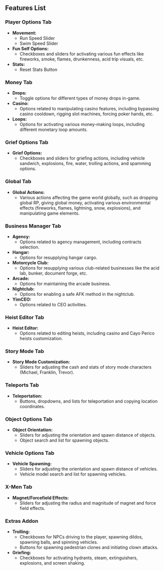 ## Features List

### Player Options Tab
- **Movement:**
  - Run Speed Slider
  - Swim Speed Slider
- **Fun Self Options:**
  - Checkboxes and sliders for activating various fun effects like fireworks, smoke, flames, drunkenness, acid trip visuals, etc.
- **Stats:**
  - Reset Stats Button

### Money Tab
- **Drops:**
  - Toggle options for different types of money drops in-game.
- **Casino:**
  - Options related to manipulating casino features, including bypassing casino cooldown, rigging slot machines, forcing poker hands, etc.
- **Loops:**
  - Options for activating various money-making loops, including different monetary loop amounts.

### Grief Options Tab
- **Grief Options:**
  - Checkboxes and sliders for griefing actions, including vehicle sandwich, explosions, fire, water, trolling actions, and spamming options.

### Global Tab
- **Global Actions:**
  - Various actions affecting the game world globally, such as dropping global RP, giving global money, activating various environmental effects (fireworks, flames, lightning, snow, explosions), and manipulating game elements.

### Business Manager Tab
- **Agency:**
  - Options related to agency management, including contracts selection.
- **Hangar:**
  - Options for resupplying hangar cargo.
- **Motorcycle Club:**
  - Options for resupplying various club-related businesses like the acid lab, bunker, document forge, etc.
- **Arcade:**
  - Options for maintaining the arcade business.
- **Nightclub:**
  - Options for enabling a safe AFK method in the nightclub.
- **YimCEO:**
  - Options related to CEO activities.

### Heist Editor Tab
- **Heist Editor:**
  - Options related to editing heists, including casino and Cayo Perico heists customization.

### Story Mode Tab
- **Story Mode Customization:**
  - Sliders for adjusting the cash and stats of story mode characters (Michael, Franklin, Trevor).

### Teleports Tab
- **Teleportation:**
  - Buttons, dropdowns, and lists for teleportation and copying location coordinates.

### Object Options Tab
- **Object Orientation:**
  - Sliders for adjusting the orientation and spawn distance of objects.
  - Object search and list for spawning objects.

### Vehicle Options Tab
- **Vehicle Spawning:**
  - Sliders for adjusting the orientation and spawn distance of vehicles.
  - Vehicle model search and list for spawning vehicles.

### X-Men Tab
- **Magnet/Forcefield Effects:**
  - Sliders for adjusting the radius and magnitude of magnet and force field effects.

### Extras Addon
- **Trolling:**
  - Checkboxes for NPCs driving to the player, spawning dildos, spawning balls, and spinning vehicles.
  - Buttons for spawning pedestrian clones and initiating clown attacks.
- **Griefing:**
  - Checkboxes for activating hydrants, steam, extinguishers, explosions, and screen shaking.
